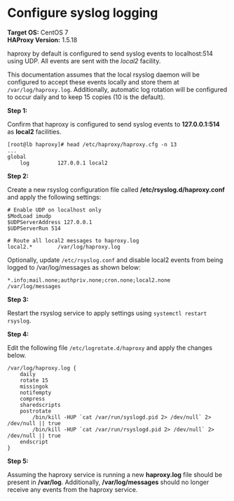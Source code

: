# Configure syslog logging

**Target OS:** CentOS 7<br>
**HAProxy Version:** 1.5.18

haproxy by default is configured to send syslog events to localhost:514 using UDP. All events are sent with the *local2* facility. 

This documentation assumes that the local rsyslog daemon will be configured to accept these events locally and store them at `/var/log/haproxy.log`. Additionally, automatic log rotation will be configured to occur daily and to keep 15 copies (10 is the default). 

**Step 1:**

Confirm that haproxy is configured to send syslog events to **127.0.0.1:514** as **local2** facilities. 

```
[root@lb haproxy]# head /etc/haproxy/haproxy.cfg -n 13
...
global
    log         127.0.0.1 local2
```

**Step 2:**

Create a new rsyslog configuration file called **/etc/rsyslog.d/haproxy.conf** and apply the following settings:

```
# Enable UDP on localhost only
$ModLoad imudp
$UDPServerAddress 127.0.0.1
$UDPServerRun 514

# Route all local2 messages to haproxy.log
local2.*        /var/log/haproxy.log
```

Optionally, update `/etc/rsyslog.conf` and disable local2 events from being logged to /var/log/messages as shown below:

```
*.info;mail.none;authpriv.none;cron.none;local2.none                /var/log/messages
```

**Step 3:**

Restart the rsyslog service to apply settings using `systemctl restart rsyslog`.

**Step 4:**

Edit the following file `/etc/logrotate.d/haproxy` and apply the changes below. 

```
/var/log/haproxy.log {
    daily
    rotate 15
    missingok
    notifempty
    compress
    sharedscripts
    postrotate
        /bin/kill -HUP `cat /var/run/syslogd.pid 2> /dev/null` 2> /dev/null || true
        /bin/kill -HUP `cat /var/run/rsyslogd.pid 2> /dev/null` 2> /dev/null || true
    endscript
}
```

**Step 5:**

Assuming the haproxy service is running a new **haproxy.log** file should be present in **/var/log**. Additionally, **/var/log/messages** should no longer receive any events from the haproxy service. 

